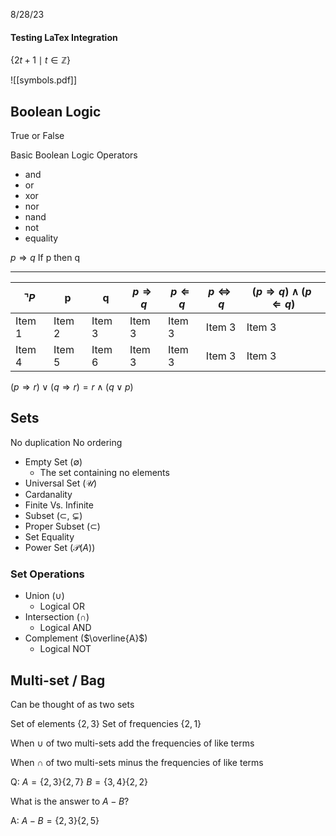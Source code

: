 
8/28/23

#### Testing LaTex Integration

$\{2t+1\mid t\in \mathbb {Z} \}$


![[symbols.pdf]]

## Boolean Logic

True or False

Basic Boolean Logic Operators
- and
- or
- xor
- nor
- nand
- not
- equality

$p \Rightarrow q$ If p then q

-------------
|$\urcorner P$ | p | q | $p \Rightarrow q$ | $p \Leftarrow q$  | $p \Leftrightarrow q$  | $(p \Rightarrow q)\wedge (p \Leftarrow q)$  |
| -------- | -------- | -------- |  ------- | ------- | ------- | ------ |
| Item 1 | Item 2 | Item 3 | Item 3 | Item 3 |  Item 3 | Item 3 | 
| Item 4 | Item 5 | Item 6 |Item 3 | Item 3 | Item 3 | Item 3 | 

$(p\Rightarrow r) \vee (q\Rightarrow r) = r \wedge (q\vee p)$

## Sets

No duplication
No ordering

- Empty Set ($\emptyset$)
	- The set containing no elements
- Universal Set ($\mathcal{U}$)
- Cardanality
- Finite Vs. Infinite 
- Subset ($\subset$, $\subsetneq$)
- Proper Subset ($\subset$)
- Set Equality
- Power Set ($\mathcal{P} (A)$)

### Set Operations
- Union ($\cup$)
	- Logical OR
- Intersection ($\cap$)
	- Logical AND
- Complement ($\overline{A}$)
	- Logical NOT


## Multi-set / Bag

Can be thought of as two sets

Set of elements $\{2, 3\}$
Set of frequencies $\{2,1\}$


When $\cup$ of two multi-sets add the frequencies of like terms

When $\cap$ of two multi-sets minus the frequencies of like terms

Q:    $A = \{2,3\}  \{2,7\}$   $B = \{3,4\}\{2,2\}$ 

What is the answer to $A-B$?

A:  $A-B = \{2,3\}\{2,5\}$



